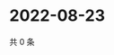 # 2022-08-23

共 0 条

<!-- BEGIN WEIBO -->
<!-- 最后更新时间 Tue Aug 23 2022 14:29:19 GMT+0800 (China Standard Time) -->

<!-- END WEIBO -->
